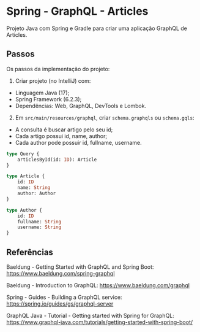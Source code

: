 # Spring - GraphQL - Articles
Projeto Java com Spring e Gradle para criar uma aplicação GraphQL de Articles.


## Passos
Os passos da implementação do projeto:

1. Criar projeto (no IntelliJ) com:
- Linguagem Java (17);
- Spring Framework (6.2.3);
- Dependências: Web, GraphQL, DevTools e Lombok.

2. Em `src/main/resources/graphql`, criar `schema.graphqls` ou `schema.gqls`:
- A consulta é buscar artigo pelo seu id;
- Cada artigo possui id, name, author;
- Cada author pode possuir id, fullname, username.

```graphql
type Query {
    articlesById(id: ID): Article
}

type Article {
    id: ID
    name: String
    author: Author
}

type Author {
    id: ID
    fullname: String
    username: String
}
```


## Referências
Baeldung - Getting Started with GraphQL and Spring Boot:
https://www.baeldung.com/spring-graphql

Baeldung - Introduction to GraphQL:
https://www.baeldung.com/graphql

Spring - Guides - Building a GraphQL service:
https://spring.io/guides/gs/graphql-server

GraphQL Java - Tutorial - Getting started with Spring for GraphQL:
https://www.graphql-java.com/tutorials/getting-started-with-spring-boot/